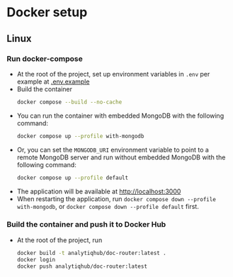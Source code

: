 # Docker setup

## Linux

### Run docker-compose
* At the root of the project, set up environment variables in `.env` per example at [.env.example](../.env.example)
* Build the container
  ```bash
  docker compose --build --no-cache
  ```
* You can run the container with embedded MongoDB with the following command:
  ```bash
  docker compose up --profile with-mongodb
  ```
* Or, you can set the `MONGODB_URI` environment variable to point to a remote MongoDB server and run without embedded MongoDB with the following command:
  ```bash
  docker compose up --profile default
  ```
* The application will be available at [http://localhost:3000](http://localhost:3000)
* When restarting the application, run `docker compose down --profile with-mongodb`, or `docker compose down --profile default` first.

### Build the container and push it to Docker Hub
* At the root of the project, run
  ```bash
  docker build -t analytiqhub/doc-router:latest .
  docker login
  docker push analytiqhub/doc-router:latest
  ```